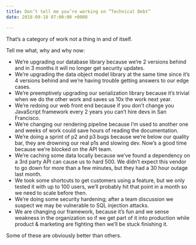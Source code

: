 ```yaml
---
title: Don’t tell me you’re working on “Technical Debt”
date: 2018-09-18 07:00:00 +0000

---
```

That’s a category of work not a thing in and of itself.

Tell me what, why and why now:

* We’re upgrading our database library because we’re 2 versions behind and in 3 months it will no longer get security updates.
* We’re upgrading the data object model library at the same time since it’s 4 versions behind and we’re having trouble getting answers to our edge cases.
* We’re preemptively upgrading our serialization library because it’s trivial when we do the other work and saves us 10x the work next year.
* We’re redoing our web front end because if you don’t change you JavaScript framework every 2 years you can’t hire devs in San Francisco.
* We’re changing our rendering pipeline because I’m used to another one and weeks of work could save hours of reading the documentation.
* We’re doing a sprint of p2 and p3 bugs because we’re below our quality bar, they are drowning our real p1s and slowing dev. Now’s a good time because we’re blocked on the API team.
* We’re caching some data locally because we’ve found a dependency on a 3rd party API can cause us to hard 500. We didn’t expect this vendor to go down for more than a few minutes, but they had a 30 hour outage last month.
* We took some shortcuts to get customers using a feature, but we only tested it with up to 100 users, we’ll probably hit that point in a month so we need to scale before then.
* We’re doing some security hardening; after a team discussion we suspect we may be vulnerable to SQL injection attacks.
* We are changing our framework, because it’s fun and we sense weakness in the organization so if we get part of it into production while product & marketing are fighting then we’ll be stuck finishing it.

Some of these are obviously better than others.